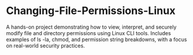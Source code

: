 # Changing-File-Permissions-Linux
A hands-on project demonstrating how to view, interpret, and securely modify file and directory permissions using Linux CLI tools. Includes examples of ls -la, chmod, and permission string breakdowns, with a focus on real-world security practices.
